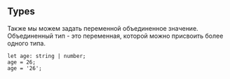 ## Types

Также мы можем задать переменной объединенное значение. Объединенный тип - это переменная, которой можно присвоить более одного типа.

```
let age: string | number;
age = 26;
age = '26';
```
